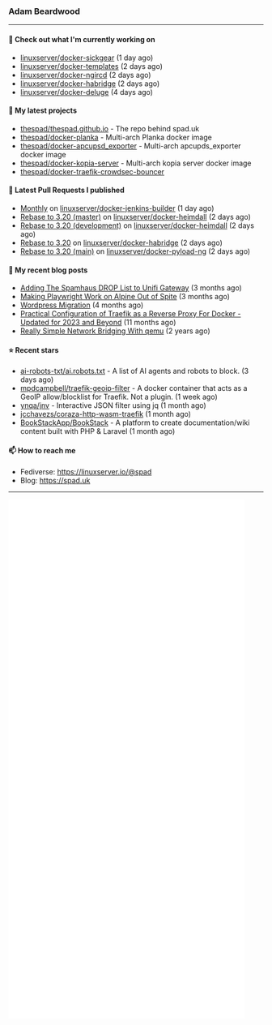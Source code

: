 ### Adam Beardwood
---
#### 👷 Check out what I'm currently working on

- [linuxserver/docker-sickgear](https://github.com/linuxserver/docker-sickgear) (1 day ago)
- [linuxserver/docker-templates](https://github.com/linuxserver/docker-templates) (2 days ago)
- [linuxserver/docker-ngircd](https://github.com/linuxserver/docker-ngircd) (2 days ago)
- [linuxserver/docker-habridge](https://github.com/linuxserver/docker-habridge) (2 days ago)
- [linuxserver/docker-deluge](https://github.com/linuxserver/docker-deluge) (4 days ago)

#### 🌱 My latest projects

- [thespad/thespad.github.io](https://github.com/thespad/thespad.github.io) - The repo behind spad.uk
- [thespad/docker-planka](https://github.com/thespad/docker-planka) - Multi-arch Planka docker image
- [thespad/docker-apcupsd_exporter](https://github.com/thespad/docker-apcupsd_exporter) - Multi-arch apcupds_exporter docker image
- [thespad/docker-kopia-server](https://github.com/thespad/docker-kopia-server) - Multi-arch kopia server docker image 
- [thespad/docker-traefik-crowdsec-bouncer](https://github.com/thespad/docker-traefik-crowdsec-bouncer)

#### 🔨 Latest Pull Requests I published

- [Monthly](https://github.com/linuxserver/docker-jenkins-builder/pull/263) on [linuxserver/docker-jenkins-builder](https://github.com/linuxserver/docker-jenkins-builder) (1 day ago)
- [Rebase to 3.20 (master)](https://github.com/linuxserver/docker-heimdall/pull/152) on [linuxserver/docker-heimdall](https://github.com/linuxserver/docker-heimdall) (2 days ago)
- [Rebase to 3.20 (development)](https://github.com/linuxserver/docker-heimdall/pull/151) on [linuxserver/docker-heimdall](https://github.com/linuxserver/docker-heimdall) (2 days ago)
- [Rebase to 3.20](https://github.com/linuxserver/docker-habridge/pull/26) on [linuxserver/docker-habridge](https://github.com/linuxserver/docker-habridge) (2 days ago)
- [Rebase to 3.20 (main)](https://github.com/linuxserver/docker-pyload-ng/pull/51) on [linuxserver/docker-pyload-ng](https://github.com/linuxserver/docker-pyload-ng) (2 days ago)

#### 📜 My recent blog posts

- [Adding The Spamhaus DROP List to Unifi Gateway](https://www.spad.uk/posts/adding-spamhaus-drop-list-to-unifi-gateway/) (3 months ago)
- [Making Playwright Work on Alpine Out of Spite](https://www.spad.uk/posts/making-playwright-work-on-alpine-out-of-spite/) (3 months ago)
- [Wordpress Migration](https://www.spad.uk/posts/wordpress-migration/) (4 months ago)
- [Practical Configuration of Traefik as a Reverse Proxy For Docker - Updated for 2023 and Beyond](https://www.spad.uk/posts/practical-configuration-of-traefik-as-a-reverse-proxy-for-docker-updated-for-2023/) (11 months ago)
- [Really Simple Network Bridging With qemu](https://www.spad.uk/posts/really-simple-network-bridging-with-qemu/) (2 years ago)

#### ⭐ Recent stars

- [ai-robots-txt/ai.robots.txt](https://github.com/ai-robots-txt/ai.robots.txt) - A list of AI agents and robots to block. (3 days ago)
- [mpdcampbell/traefik-geoip-filter](https://github.com/mpdcampbell/traefik-geoip-filter) - A docker container that acts as a GeoIP allow/blocklist for Traefik. Not a plugin. (1 week ago)
- [ynqa/jnv](https://github.com/ynqa/jnv) - Interactive JSON filter using jq (1 month ago)
- [jcchavezs/coraza-http-wasm-traefik](https://github.com/jcchavezs/coraza-http-wasm-traefik) (1 month ago)
- [BookStackApp/BookStack](https://github.com/BookStackApp/BookStack) - A platform to create documentation/wiki content built with PHP &amp; Laravel (1 month ago)

#### 📫 How to reach me
- Fediverse: https://linuxserver.io/@spad
- Blog: https://spad.uk
---
<img src="https://raw.githubusercontent.com/thespad/thespad/main/github-metrics.svg">
